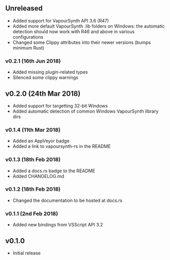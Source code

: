 ## Unreleased
* Added support for VapourSynth API 3.6 (R47)
* Added more default VapourSynth .lib folders on Windows: the automatic
  detection should now work with R46 and above in various configurations
* Changed some Clippy attributes into their newer versions (bumps minimum Rust)

### v0.2.1 (16th Jun 2018)
- Added missing plugin-related types
- Silenced some clippy warnings

## v0.2.0 (24th Mar 2018)
- Added support for targetting 32-bit Windows
- Added automatic detection of common Windows VapourSynth library dirs

### v0.1.4 (11th Mar 2018)
- Added an AppVeyor badge
- Added a link to vapoursynth-rs in the README

### v0.1.3 (18th Feb 2018)
- Added a docs.rs badge to the README
- Added CHANGELOG.md

### v0.1.2 (18th Feb 2018)
- Changed the documentation to be hosted at docs.rs

### v0.1.1 (2nd Feb 2018)
- Added new bindings from VSScript API 3.2

## v0.1.0
- Initial release
